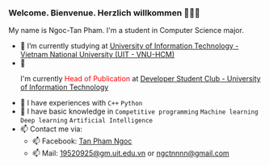 ### Welcome. Bienvenue. Herzlich willkommen 👋👋👋   
   
My name is Ngoc-Tan Pham. I'm a student in Computer Science major.   
- 🌱 I’m currently studying at [University of Information Technology - Vietnam National University (UIT - VNU-HCM)](https://en.uit.edu.vn/overview-vnuhcm-university-information-technology)   
- 🌱 <p>I'm currently <span style="color:red">Head of Publication</span> at [Developer Student Club - University of Information Technology](https://dsc.community.dev/university-of-information-technology-vnu-hcm)</p>
- 🌱 I have experiences with ```C++``` ```Python```    
- 🌱 I have basic knowledge in ```Competitive programming``` ```Machine learning``` ```Deep learning``` ```Artificial Intelligence```    
- 📫 Contact me via:   
  +  📫 Facebook: [Tan Pham Ngoc](https://www.facebook.com/ngctn.phm)
  +  📫 Mail: [19520925@gm.uit.edu.vn](mailto:19520925@gm.uit.edu.vn) or [ngctnnnn@gmail.com](mailto:ngctnnnn@gmail.com)   
